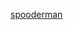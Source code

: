 [spooderman](https://www.google.com/search?q=spooderman&rlz=1C1ONGR_enUS1018US1018&oq=spooderman&aqs=chrome.0.69i59j0i512j46i512j0i512l2j0i10i512j0i512j0i10i512j0i512l2.1376j0j7&sourceid=chrome&ie=UTF-8)
